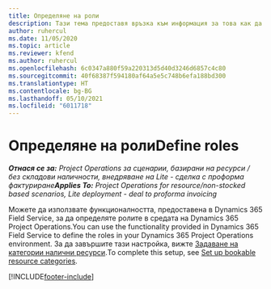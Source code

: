 ```yaml
---
title: Определяне на роли
description: Тази тема предоставя връзка към информация за това как да задавате категории налични ресурси.
author: ruhercul
ms.date: 11/05/2020
ms.topic: article
ms.reviewer: kfend
ms.author: ruhercul
ms.openlocfilehash: 6c0347a880f59a220313d5d40d3246d6857c4c80
ms.sourcegitcommit: 40f68387f594180af64a5e5c748b6efa188bd300
ms.translationtype: HT
ms.contentlocale: bg-BG
ms.lasthandoff: 05/10/2021
ms.locfileid: "6011718"
---
```

# <a name="define-roles"></a><span data-ttu-id="2f969-103">Определяне на роли</span><span class="sxs-lookup"><span data-stu-id="2f969-103">Define roles</span></span>

<span data-ttu-id="2f969-104">_**Отнася се за:** Project Operations за сценарии, базирани на ресурси / без складови наличности, внедряване на Lite - сделка с проформа фактуриране_</span><span class="sxs-lookup"><span data-stu-id="2f969-104">_**Applies To:** Project Operations for resource/non-stocked based scenarios, Lite deployment - deal to proforma invoicing_</span></span>

<span data-ttu-id="2f969-105">Можете да използвате функционалността, предоставена в Dynamics 365 Field Service, за да определяте ролите в средата на Dynamics 365 Project Operations.</span><span class="sxs-lookup"><span data-stu-id="2f969-105">You can use the functionality provided in Dynamics 365 Field Service to define the roles in your Dynamics 365 Project Operations environment.</span></span> <span data-ttu-id="2f969-106">За да завършите тази настройка, вижте [Задаване на категории налични ресурси](/dynamics365/field-service/set-up-bookable-resource-categories).</span><span class="sxs-lookup"><span data-stu-id="2f969-106">To complete this setup, see [Set up bookable resource categories](/dynamics365/field-service/set-up-bookable-resource-categories).</span></span>


[!INCLUDE[footer-include](../includes/footer-banner.md)]